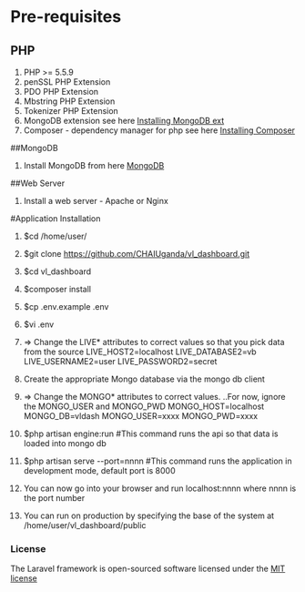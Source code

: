 # Pre-requisites
## PHP
1. PHP >= 5.5.9
2. penSSL PHP Extension
3. PDO PHP Extension
4. Mbstring PHP Extension
5. Tokenizer PHP Extension
6. MongoDB extension see here [Installing MongoDB ext](http://php.net/manual/en/mongodb.setup.php)
7. Composer - dependency manager for php  see here [Installing Composer](https://getcomposer.org/doc/00-intro.md) 

##MongoDB 
1. Install MongoDB from here [MongoDB](https://docs.mongodb.com/manual/installation/)

##Web Server
1. Install a web server - Apache or Nginx

#Application Installation
1. $cd /home/user/
2. $git clone https://github.com/CHAIUganda/vl_dashboard.git
3. $cd vl_dashboard
4. $composer install
5. $cp .env.example .env
6. $vi .env
7. => Change the LIVE* attributes to correct values so that you pick data from the source
	LIVE_HOST2=localhost
	LIVE_DATABASE2=vb
	LIVE_USERNAME2=user
	LIVE_PASSWORD2=secret
8. Create the appropriate Mongo database via the mongo db client
9. => Change the MONGO* attributes to correct values. ..For now, ignore the MONGO_USER and MONGO_PWD
	MONGO_HOST=localhost
	MONGO_DB=vldash
	MONGO_USER=xxxx
	MONGO_PWD=xxxx 

10. $php artisan engine:run #This  command runs the api so that data is loaded into mongo db
11. $php artisan serve --port=nnnn #This command runs the application in development mode, default port is 8000
12. You can now go into your browser and run localhost:nnnn where nnnn is the port number
13. You can run on production by specifying the base of the system at /home/user/vl_dashboard/public
### License

The Laravel framework is open-sourced software licensed under the [MIT license](http://opensource.org/licenses/MIT)
